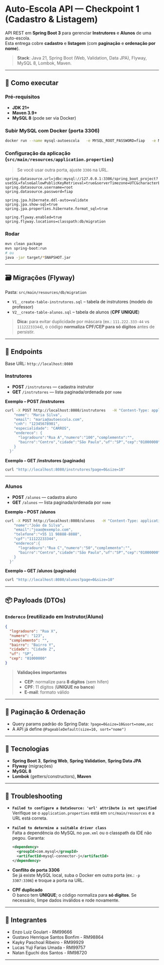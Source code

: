 # Auto-Escola API — Checkpoint 1 (Cadastro & Listagem)

API REST em **Spring Boot 3** para gerenciar **Instrutores** e **Alunos** de uma auto-escola.  
Esta entrega cobre **cadastro** e **listagem** (com **paginação** e **ordenação por nome**).

> **Stack**: Java 21, Spring Boot (Web, Validation, Data JPA), Flyway, MySQL 8, Lombok, Maven.

---

## 🚀 Como executar

### Pré-requisitos
- **JDK 21+**
- **Maven 3.9+**
- **MySQL 8** (pode ser via Docker)

### Subir MySQL com Docker (porta 3306)
```bash
docker run --name mysql-autoescola   -e MYSQL_ROOT_PASSWORD=fiap   -e MYSQL_DATABASE=spring_boot_project   -p 3306:3306   -d mysql:8
```

### Configuração da aplicação (`src/main/resources/application.properties`)
> Se você usar outra porta, ajuste `3306` na URL.
```properties
spring.datasource.url=jdbc:mysql://127.0.0.1:3306/spring_boot_project?useSSL=false&allowPublicKeyRetrieval=true&serverTimezone=UTC&characterEncoding=utf8
spring.datasource.username=root
spring.datasource.password=fiap

spring.jpa.hibernate.ddl-auto=validate
spring.jpa.show-sql=true
spring.jpa.properties.hibernate.format_sql=true

spring.flyway.enabled=true
spring.flyway.locations=classpath:db/migration
```

### Rodar
```bash
mvn clean package
mvn spring-boot:run
# ou
java -jar target/*SNAPSHOT.jar
```

---

## 🗃️ Migrações (Flyway)

Pasta: `src/main/resources/db/migration`

- `V1__create-table-instrutores.sql` – tabela de instrutores (modelo do professor)
- `V2__create-table-alunos.sql` – tabela de alunos (**CPF UNIQUE**)

> **Dica:** para evitar duplicidade por máscara (ex.: `111.222.333-44` vs `11122233344`), o código **normaliza CPF/CEP para só dígitos** antes de persistir.

---

## 🔗 Endpoints

Base URL: `http://localhost:8080`

### Instrutores
- **POST** `/instrutores` — cadastra instrutor
- **GET** `/instrutores` — lista paginada/ordenada por `nome`

**Exemplo – POST /instrutores**
```bash
curl -X POST http://localhost:8080/instrutores   -H "Content-Type: application/json"   -d '{
    "nome": "Maria Silva",
    "email": "maria@autoescola.com",
    "cnh": "12345678901",
    "especialidade": "CARROS",
    "endereco": {
      "logradouro":"Rua A","numero":"100","complemento":"",
      "bairro":"Centro","cidade":"São Paulo","uf":"SP","cep":"01000000"
    }
  }'
```

**Exemplo – GET /instrutores (paginado)**
```bash
curl "http://localhost:8080/instrutores?page=0&size=10"
```

---

### Alunos
- **POST** `/alunos` — cadastra aluno
- **GET** `/alunos` — lista paginada/ordenada por `nome`

**Exemplo – POST /alunos**
```bash
curl -X POST http://localhost:8080/alunos   -H "Content-Type: application/json"   -d '{
    "nome":"João da Silva",
    "email":"joao@exemplo.com",
    "telefone":"+55 11 98888-8888",
    "cpf":"11122233344",
    "endereco":{
      "logradouro":"Rua C","numero":"50","complemento":"",
      "bairro":"Centro","cidade":"São Paulo","uf":"SP","cep":"01000000"
    }
  }'
```

**Exemplo – GET /alunos (paginado)**
```bash
curl "http://localhost:8080/alunos?page=0&size=10"
```

---

## 📦 Payloads (DTOs)

### `Endereco` (reutilizado em Instrutor/Aluno)
```json
{
  "logradouro": "Rua X",
  "numero": "123",
  "complemento": "",
  "bairro": "Bairro Y",
  "cidade": "Cidade Z",
  "uf": "SP",
  "cep": "01000000"
}
```

> **Validações importantes**
> - **CEP**: normalize para **8 dígitos** (sem hífen)
> - **CPF**: 11 dígitos (**UNIQUE no banco**)
> - **E-mail**: formato válido

---

## 🔎 Paginação & Ordenação

- Query params padrão do Spring Data: `?page=0&size=10&sort=nome,asc`
- A API já define `@PageableDefault(size=10, sort="nome")`

---

## 🧩 Tecnologias

- **Spring Boot 3**, **Spring Web**, **Spring Validation**, **Spring Data JPA**
- **Flyway** (migrações)
- **MySQL 8**
- **Lombok** (getters/constructors), **Maven**

---

## 🧯 Troubleshooting

- **`Failed to configure a DataSource: 'url' attribute is not specified`**  
  Verifique se o `application.properties` está em `src/main/resources` e a URL está correta.

- **`Failed to determine a suitable driver class`**  
  Falta a dependência do MySQL no `pom.xml` ou o classpath da IDE não pegou. Garanta:
  ```xml
  <dependency>
    <groupId>com.mysql</groupId>
    <artifactId>mysql-connector-j</artifactId>
  </dependency>
  ```

- **Conflito de porta 3306**  
  Se já existe MySQL local, suba o Docker em outra porta (ex.: `-p 3307:3306`) e troque a porta na URL.

- **CPF duplicado**  
  O banco tem **UNIQUE**; o código normaliza para **só dígitos**.
  Se necessário, limpe dados inválidos e rode novamente.

---

## 👥 Integrantes
- Enzo Luiz Goulart - RM99666
- Gustavo Henrique Santos Bonfim - RM98864
- Kayky Paschoal Ribeiro - RM99929
- Lucas Yuji Farias Umada - RM99757
- Natan Eguchi dos Santos - RM98720 

---
